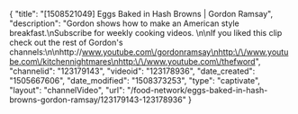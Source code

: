 {
    "title": "[1508521049] Eggs Baked in Hash Browns | Gordon Ramsay",
    "description": "Gordon shows how to make an American style breakfast.\nSubscribe for weekly cooking videos. \n\nIf you liked this clip check out the rest of Gordon's channels:\n\nhttp:\/\/www.youtube.com\/gordonramsay\nhttp:\/\/www.youtube.com\/kitchennightmares\nhttp:\/\/www.youtube.com\/thefword",
    "channelid": "123179143",
    "videoid": "123178936",
    "date_created": "1505667606",
    "date_modified": "1508373253",
    "type": "captivate",
    "layout": "channelVideo",
    "url": "\/food-network\/eggs-baked-in-hash-browns-gordon-ramsay\/123179143-123178936"
}